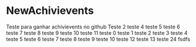# NewAchivievents
Teste para ganhar achivievents no github
Teste 2
teste 4
teste 5
teste 6
teste 7
teste 8
teste 9
teste 10
teste 11
teste 0
teste 1
teste 2
teste 3
teste 4
teste 5
teste 6
teste 7
teste 8
teste 9
teste 10
teste 12
teste 13
teste 24
fsdfs
